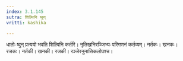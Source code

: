 ```yaml
---
index: 3.1.145
sutra: शिल्पिनि ष्वुन्
vritti: kashika

---
```

धातोः ष्वुन् प्रत्ययो भवति शिल्पिनि कर्तरि। नृतिखनिरञ्जिभ्यः परिगणनं कर्तव्यम्। नर्तकः। खनकः। रजकः। नर्तकी। खनकी। रजकी। रञ्जेरनुनासिकलोपश्च।